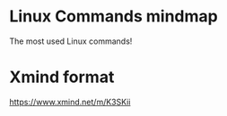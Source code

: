 # Linux Commands mindmap
The most used Linux commands!

# Xmind format
https://www.xmind.net/m/K3SKii
